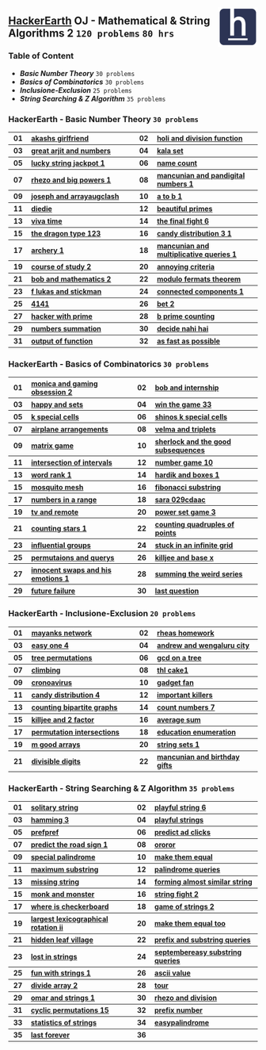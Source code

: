<img align="right" width="80" src="/logos/hackerearth.png"></img>

## [HackerEarth](https://hackerearth.com/) OJ - Mathematical & String Algorithms 2 `120 problems` `80 hrs`

### Table of Content

- ***Basic Number Theory***            `30 problems`
- ***Basics of Combinatorics***        `30 problems`
- ***Inclusione-Exclusion***           `25 problems`
- ***String Searching & Z Algorithm*** `35 problems`

### HackerEarth - Basic Number Theory `30 problems`

<table>
    <tbody>
        <tr>
<th align="center" width="50px">01</th><th align="left" width="550px"><a href="https://hackerearth.com/practice/math/number-theory/basic-number-theory-2/practice-problems/algorithm/akashs-girlfriend/">akashs girlfriend</a></th>
<th align="center" width="50px">02</th><th align="left" width="550px"><a href="https://hackerearth.com/practice/math/number-theory/basic-number-theory-2/practice-problems/algorithm/holi-and-division-function-1dfc3294/">holi and division function</a></th>
        </tr>
        <tr>
<th align="center" width="50px">03</th><th align="left" width="550px"><a href="https://hackerearth.com/practice/math/number-theory/basic-number-theory-1/practice-problems/algorithm/great-arjit-and-numbers/">great arjit and numbers</a></th>
<th align="center" width="50px">04</th><th align="left" width="550px"><a href="https://hackerearth.com/practice/math/number-theory/basic-number-theory-1/practice-problems/algorithm/kala-set/">kala set</a></th>
        </tr>
        <tr>
<th align="center" width="50px">05</th><th align="left" width="550px"><a href="https://hackerearth.com/practice/math/number-theory/basic-number-theory-1/practice-problems/algorithm/lucky-string-jackpot-1/">lucky string jackpot 1</a></th>
<th align="center" width="50px">06</th><th align="left" width="550px"><a href="https://hackerearth.com/practice/math/number-theory/basic-number-theory-1/practice-problems/algorithm/name-count/">name count</a></th>
        </tr>
        <tr>
<th align="center" width="50px">07</th><th align="left" width="550px"><a href="https://hackerearth.com/practice/math/number-theory/basic-number-theory-1/practice-problems/algorithm/rhezo-and-big-powers-1/">rhezo and big powers 1</a></th>
<th align="center" width="50px">08</th><th align="left" width="550px"><a href="https://hackerearth.com/practice/math/number-theory/basic-number-theory-1/practice-problems/algorithm/mancunian-and-pandigital-numbers-1/">mancunian and pandigital numbers 1</a></th>
        </tr>
        <tr>
<th align="center" width="50px">09</th><th align="left" width="550px"><a href="https://hackerearth.com/practice/math/number-theory/basic-number-theory-1/practice-problems/algorithm/joseph-and-arrayaugclash/">joseph and arrayaugclash</a></th>
<th align="center" width="50px">10</th><th align="left" width="550px"><a href="https://hackerearth.com/practice/math/number-theory/basic-number-theory-1/practice-problems/algorithm/a-to-b-1/">a to b 1</a></th>
        </tr>
        <tr>
<th align="center" width="50px">11</th><th align="left" width="550px"><a href="https://hackerearth.com/practice/math/number-theory/basic-number-theory-1/practice-problems/algorithm/diedie/">diedie</a></th>
<th align="center" width="50px">12</th><th align="left" width="550px"><a href="https://hackerearth.com/practice/math/number-theory/basic-number-theory-1/practice-problems/algorithm/beautiful-primes/">beautiful primes</a></th>
        </tr>
        <tr>
<th align="center" width="50px">13</th><th align="left" width="550px"><a href="https://hackerearth.com/practice/math/number-theory/basic-number-theory-1/practice-problems/algorithm/viva-time/">viva time</a></th>
<th align="center" width="50px">14</th><th align="left" width="550px"><a href="https://hackerearth.com/practice/math/number-theory/basic-number-theory-1/practice-problems/algorithm/the-final-fight-6/">the final fight 6</a></th>
        </tr>
        <tr>
<th align="center" width="50px">15</th><th align="left" width="550px"><a href="https://hackerearth.com/practice/math/number-theory/basic-number-theory-1/practice-problems/algorithm/the-dragon-type-123/">the dragon type 123</a></th>
<th align="center" width="50px">16</th><th align="left" width="550px"><a href="https://hackerearth.com/practice/math/number-theory/basic-number-theory-1/practice-problems/algorithm/candy-distribution-3-1/">candy distribution 3 1</a></th>
        </tr>
        <tr>
<th align="center" width="50px">17</th><th align="left" width="550px"><a href="https://hackerearth.com/practice/math/number-theory/basic-number-theory-1/practice-problems/algorithm/archery-1/">archery 1</a></th>
<th align="center" width="50px">18</th><th align="left" width="550px"><a href="https://hackerearth.com/practice/math/number-theory/basic-number-theory-1/practice-problems/algorithm/mancunian-and-multiplicative-queries-1/">mancunian and multiplicative queries 1</a></th>
        </tr>
        <tr>
<th align="center" width="50px">19</th><th align="left" width="550px"><a href="https://hackerearth.com/practice/math/number-theory/basic-number-theory-1/practice-problems/algorithm/course-of-study-2/">course of study 2</a></th>
<th align="center" width="50px">20</th><th align="left" width="550px"><a href="https://hackerearth.com/practice/math/number-theory/basic-number-theory-1/practice-problems/golf/annoying-criteria/">annoying criteria</a></th>
        </tr>
        <tr>
<th align="center" width="50px">21</th><th align="left" width="550px"><a href="https://hackerearth.com/practice/math/number-theory/basic-number-theory-1/practice-problems/algorithm/bob-and-mathematics-2/">bob and mathematics 2</a></th>
<th align="center" width="50px">22</th><th align="left" width="550px"><a href="https://hackerearth.com/practice/math/number-theory/basic-number-theory-1/practice-problems/algorithm/modulo-fermats-theorem-728658be/">modulo fermats theorem</a></th>
        </tr>
        <tr>
<th align="center" width="50px">23</th><th align="left" width="550px"><a href="https://hackerearth.com/practice/math/number-theory/basic-number-theory-1/practice-problems/algorithm/f-lukas-and-stickman/">f lukas and stickman</a></th>
<th align="center" width="50px">24</th><th align="left" width="550px"><a href="https://hackerearth.com/practice/math/number-theory/basic-number-theory-1/practice-problems/algorithm/connected-components-1/">connected components 1</a></th>
        </tr>
        <tr>
<th align="center" width="50px">25</th><th align="left" width="550px"><a href="https://hackerearth.com/practice/math/number-theory/basic-number-theory-2/practice-problems/algorithm/4141/">4141</a></th>
<th align="center" width="50px">26</th><th align="left" width="550px"><a href="https://hackerearth.com/practice/math/number-theory/basic-number-theory-2/practice-problems/algorithm/bet-2/">bet 2</a></th>
        </tr>
        <tr>
<th align="center" width="50px">27</th><th align="left" width="550px"><a href="https://hackerearth.com/practice/math/number-theory/basic-number-theory-2/practice-problems/algorithm/hacker-with-prime-bebe28ac/">hacker with prime</a></th>
<th align="center" width="50px">28</th><th align="left" width="550px"><a href="https://hackerearth.com/practice/math/number-theory/basic-number-theory-2/practice-problems/algorithm/b-prime-counting/">b prime counting</a></th>
        </tr>
        <tr>
<th align="center" width="50px">29</th><th align="left" width="550px"><a href="https://hackerearth.com/practice/math/number-theory/basic-number-theory-2/practice-problems/algorithm/numbers-summation/">numbers summation</a></th>
<th align="center" width="50px">30</th><th align="left" width="550px"><a href="https://hackerearth.com/practice/math/number-theory/basic-number-theory-2/practice-problems/algorithm/decide-nahi-hai/">decide nahi hai</a></th>
        </tr>
        <tr>
<th align="center" width="50px">31</th><th align="left" width="550px"><a href="https://hackerearth.com/practice/math/number-theory/basic-number-theory-2/practice-problems/algorithm/output-of-function-14aa5863/">output of function</a></th>
<th align="center" width="50px">32</th><th align="left" width="550px"><a href="https://hackerearth.com/practice/math/number-theory/basic-number-theory-2/practice-problems/algorithm/as-fast-as-possible-2c144111/">as fast as possible</a></th>
        </tr>
    </tbody>
</table>

### HackerEarth - Basics of Combinatorics `30 problems`

<table>
    <tbody>
        <tr>
<th align="center" width="50px">01</th><th align="left" width="550px"><a href="https://hackerearth.com/practice/math/combinatorics/basics-of-combinatorics/practice-problems/algorithm/monica-and-gaming-obsession-2/">monica and gaming obsession 2</a></th>
<th align="center" width="50px">02</th><th align="left" width="550px"><a href="https://hackerearth.com/practice/math/combinatorics/basics-of-combinatorics/practice-problems/algorithm/bob-and-internship/">bob and internship</a></th>
        </tr>
        <tr>
<th align="center" width="50px">03</th><th align="left" width="550px"><a href="https://hackerearth.com/practice/math/combinatorics/basics-of-combinatorics/practice-problems/algorithm/happy-and-sets/">happy and sets</a></th>
<th align="center" width="50px">04</th><th align="left" width="550px"><a href="https://hackerearth.com/practice/math/combinatorics/basics-of-combinatorics/practice-problems/algorithm/win-the-game-33/">win the game 33</a></th>
        </tr>
        <tr>
<th align="center" width="50px">05</th><th align="left" width="550px"><a href="https://hackerearth.com/practice/math/combinatorics/basics-of-combinatorics/practice-problems/algorithm/k-special-cells-93550252/">k special cells</a></th>
<th align="center" width="50px">06</th><th align="left" width="550px"><a href="https://hackerearth.com/practice/math/combinatorics/basics-of-combinatorics/practice-problems/algorithm/shinos-k-special-cells-c8538ebb/">shinos k special cells</a></th>
        </tr>
        <tr>
<th align="center" width="50px">07</th><th align="left" width="550px"><a href="https://hackerearth.com/practice/math/combinatorics/basics-of-combinatorics/practice-problems/algorithm/airplane-arrangements-4d8a1bca/">airplane arrangements</a></th>
<th align="center" width="50px">08</th><th align="left" width="550px"><a href="https://hackerearth.com/practice/math/combinatorics/basics-of-combinatorics/practice-problems/algorithm/velma-and-triplets/">velma and triplets</a></th>
        </tr>
        <tr>
<th align="center" width="50px">09</th><th align="left" width="550px"><a href="https://hackerearth.com/practice/math/combinatorics/basics-of-combinatorics/practice-problems/approximate/matrix-game-9febd80a/">matrix game</a></th>
<th align="center" width="50px">10</th><th align="left" width="550px"><a href="https://hackerearth.com/practice/math/combinatorics/basics-of-combinatorics/practice-problems/algorithm/sherlock-and-the-good-subsequences-0635a484/">sherlock and the good subsequences</a></th>
        </tr>
        <tr>
<th align="center" width="50px">11</th><th align="left" width="550px"><a href="https://hackerearth.com/practice/math/combinatorics/basics-of-combinatorics/practice-problems/algorithm/intersection-of-intervals-73b0d7a8/">intersection of intervals</a></th>
<th align="center" width="50px">12</th><th align="left" width="550px"><a href="https://hackerearth.com/practice/math/combinatorics/basics-of-combinatorics/practice-problems/algorithm/number-game-10/">number game 10</a></th>
        </tr>
        <tr>
<th align="center" width="50px">13</th><th align="left" width="550px"><a href="https://hackerearth.com/practice/math/combinatorics/basics-of-combinatorics/practice-problems/algorithm/word-rank-1/">word rank 1</a></th>
<th align="center" width="50px">14</th><th align="left" width="550px"><a href="https://hackerearth.com/practice/math/combinatorics/basics-of-combinatorics/practice-problems/algorithm/hardik-and-boxes-1/">hardik and boxes 1</a></th>
        </tr>
        <tr>
<th align="center" width="50px">15</th><th align="left" width="550px"><a href="https://hackerearth.com/practice/math/combinatorics/basics-of-combinatorics/practice-problems/algorithm/mosquito-mesh-db48986b/">mosquito mesh</a></th>
<th align="center" width="50px">16</th><th align="left" width="550px"><a href="https://hackerearth.com/practice/math/combinatorics/basics-of-combinatorics/practice-problems/algorithm/fibonacci-substring/">fibonacci substring</a></th>
        </tr>
        <tr>
<th align="center" width="50px">17</th><th align="left" width="550px"><a href="https://hackerearth.com/practice/math/combinatorics/basics-of-combinatorics/practice-problems/algorithm/numbers-in-a-range-be689998/">numbers in a range</a></th>
<th align="center" width="50px">18</th><th align="left" width="550px"><a href="https://hackerearth.com/practice/math/combinatorics/basics-of-combinatorics/practice-problems/algorithm/sara-029cdaac/">sara 029cdaac</a></th>
        </tr>
        <tr>
<th align="center" width="50px">19</th><th align="left" width="550px"><a href="https://hackerearth.com/practice/math/combinatorics/basics-of-combinatorics/practice-problems/algorithm/tv-and-remote-183262c5/">tv and remote</a></th>
<th align="center" width="50px">20</th><th align="left" width="550px"><a href="https://hackerearth.com/practice/math/combinatorics/basics-of-combinatorics/practice-problems/algorithm/power-set-game-3/">power set game 3</a></th>
        </tr>
        <tr>
<th align="center" width="50px">21</th><th align="left" width="550px"><a href="https://hackerearth.com/practice/math/combinatorics/basics-of-combinatorics/practice-problems/algorithm/counting-stars-1/">counting stars 1</a></th>
<th align="center" width="50px">22</th><th align="left" width="550px"><a href="https://hackerearth.com/practice/math/combinatorics/basics-of-combinatorics/practice-problems/algorithm/counting-quadruples-of-points-26250f44/">counting quadruples of points</a></th>
        </tr>
        <tr>
<th align="center" width="50px">23</th><th align="left" width="550px"><a href="https://hackerearth.com/practice/math/combinatorics/basics-of-combinatorics/practice-problems/algorithm/influential-groups-f5b40db9/">influential groups</a></th>
<th align="center" width="50px">24</th><th align="left" width="550px"><a href="https://hackerearth.com/practice/math/combinatorics/basics-of-combinatorics/practice-problems/algorithm/stuck-in-an-infinite-grid-49ff62d2/">stuck in an infinite grid</a></th>
        </tr>
        <tr>
<th align="center" width="50px">25</th><th align="left" width="550px"><a href="https://hackerearth.com/practice/math/combinatorics/basics-of-combinatorics/practice-problems/algorithm/permutaions-and-querys-52af7b15/">permutaions and querys</a></th>
<th align="center" width="50px">26</th><th align="left" width="550px"><a href="https://hackerearth.com/practice/math/combinatorics/basics-of-combinatorics/practice-problems/algorithm/killjee-and-base-x-b6698888/">killjee and base x</a></th>
        </tr>
        <tr>
<th align="center" width="50px">27</th><th align="left" width="550px"><a href="https://hackerearth.com/practice/math/combinatorics/basics-of-combinatorics/practice-problems/algorithm/innocent-swaps-and-his-emotions-1/">innocent swaps and his emotions 1</a></th>
<th align="center" width="50px">28</th><th align="left" width="550px"><a href="https://hackerearth.com/practice/math/combinatorics/basics-of-combinatorics/practice-problems/algorithm/summing-the-weird-series-12c1cec6/">summing the weird series</a></th>
        </tr>
        <tr>
<th align="center" width="50px">29</th><th align="left" width="550px"><a href="https://hackerearth.com/practice/math/combinatorics/basics-of-combinatorics/practice-problems/algorithm/future-failure-d516bdf2/">future failure</a></th>
<th align="center" width="50px">30</th><th align="left" width="550px"><a href="https://hackerearth.com/practice/math/combinatorics/basics-of-combinatorics/practice-problems/algorithm/last-question-3b04d266-f6d8f210/">last question</a></th>
        </tr>
    </tbody>
</table>

### HackerEarth - Inclusione-Exclusion `20 problems`

<table>
    <tbody>
        <tr>
<th align="center" width="50px">01</th><th align="left" width="550px"><a href="https://hackerearth.com/practice/math/combinatorics/inclusion-exclusion/practice-problems/algorithm/mayanks-network/">mayanks network</a></th>
<th align="center" width="50px">02</th><th align="left" width="550px"><a href="https://hackerearth.com/practice/math/combinatorics/inclusion-exclusion/practice-problems/algorithm/rheas-homework/">rheas homework</a></th>
        </tr>
        <tr>
<th align="center" width="50px">03</th><th align="left" width="550px"><a href="https://hackerearth.com/practice/math/combinatorics/inclusion-exclusion/practice-problems/algorithm/easy-one-4/">easy one 4</a></th>
<th align="center" width="50px">04</th><th align="left" width="550px"><a href="https://hackerearth.com/practice/math/combinatorics/inclusion-exclusion/practice-problems/algorithm/andrew-and-wengaluru-city/">andrew and wengaluru city</a></th>
        </tr>
        <tr>
<th align="center" width="50px">05</th><th align="left" width="550px"><a href="https://hackerearth.com/practice/math/combinatorics/inclusion-exclusion/practice-problems/algorithm/tree-permutations/">tree permutations</a></th>
<th align="center" width="50px">06</th><th align="left" width="550px"><a href="https://hackerearth.com/practice/math/combinatorics/inclusion-exclusion/practice-problems/algorithm/gcd-on-a-tree/">gcd on a tree</a></th>
        </tr>
        <tr>
<th align="center" width="50px">07</th><th align="left" width="550px"><a href="https://hackerearth.com/practice/math/combinatorics/inclusion-exclusion/practice-problems/algorithm/climbing-2e2d637a/">climbing</a></th>
<th align="center" width="50px">08</th><th align="left" width="550px"><a href="https://hackerearth.com/practice/math/combinatorics/inclusion-exclusion/practice-problems/algorithm/thl-cake1/">thl cake1</a></th>
        </tr>
        <tr>
<th align="center" width="50px">09</th><th align="left" width="550px"><a href="https://hackerearth.com/practice/math/combinatorics/inclusion-exclusion/practice-problems/algorithm/cronoavirus/">cronoavirus</a></th>
<th align="center" width="50px">10</th><th align="left" width="550px"><a href="https://hackerearth.com/practice/math/combinatorics/inclusion-exclusion/practice-problems/algorithm/gadget-fan/">gadget fan</a></th>
        </tr>
        <tr>
<th align="center" width="50px">11</th><th align="left" width="550px"><a href="https://hackerearth.com/practice/math/combinatorics/inclusion-exclusion/practice-problems/algorithm/candy-distribution-4/">candy distribution 4</a></th>
<th align="center" width="50px">12</th><th align="left" width="550px"><a href="https://hackerearth.com/practice/math/combinatorics/inclusion-exclusion/practice-problems/algorithm/important-killers-5990f168/">important killers</a></th>
        </tr>
        <tr>
<th align="center" width="50px">13</th><th align="left" width="550px"><a href="https://hackerearth.com/practice/math/combinatorics/inclusion-exclusion/practice-problems/algorithm/counting-bipartite-graphs-b7517e70/">counting bipartite graphs</a></th>
<th align="center" width="50px">14</th><th align="left" width="550px"><a href="https://hackerearth.com/practice/math/combinatorics/inclusion-exclusion/practice-problems/algorithm/count-numbers-7/">count numbers 7</a></th>
        </tr>
        <tr>
<th align="center" width="50px">15</th><th align="left" width="550px"><a href="https://hackerearth.com/practice/math/combinatorics/inclusion-exclusion/practice-problems/algorithm/killjee-and-2-factor-8f3ac3a5/">killjee and 2 factor</a></th>
<th align="center" width="50px">16</th><th align="left" width="550px"><a href="https://hackerearth.com/practice/math/combinatorics/inclusion-exclusion/practice-problems/algorithm/average-sum/">average sum</a></th>
        </tr>
        <tr>
<th align="center" width="50px">17</th><th align="left" width="550px"><a href="https://hackerearth.com/practice/math/combinatorics/inclusion-exclusion/practice-problems/algorithm/permutation-intersections/">permutation intersections</a></th>
<th align="center" width="50px">18</th><th align="left" width="550px"><a href="https://hackerearth.com/practice/math/combinatorics/inclusion-exclusion/practice-problems/algorithm/education-enumeration/">education enumeration</a></th>
        </tr>
        <tr>
<th align="center" width="50px">19</th><th align="left" width="550px"><a href="https://hackerearth.com/practice/math/combinatorics/inclusion-exclusion/practice-problems/algorithm/m-good-arrays/">m good arrays</a></th>
<th align="center" width="50px">20</th><th align="left" width="550px"><a href="https://hackerearth.com/practice/math/combinatorics/inclusion-exclusion/practice-problems/algorithm/string-sets-1-d9d9e893/">string sets 1</a></th>
        </tr>
        <tr>
<th align="center" width="50px">21</th><th align="left" width="550px"><a href="https://hackerearth.com/practice/math/combinatorics/inclusion-exclusion/practice-problems/algorithm/divisible-digits/">divisible digits</a></th>
<th align="center" width="50px">22</th><th align="left" width="550px"><a href="https://hackerearth.com/practice/math/combinatorics/inclusion-exclusion/practice-problems/algorithm/mancunian-and-birthday-gifts-d44faa15/">mancunian and birthday gifts</a></th>
        </tr>
    </tbody>
</table>

### HackerEarth - String Searching & Z Algorithm `35 problems`

<table>
    <tbody>
        <tr>
<th align="center" width="50px">01</th><th align="left" width="550px"><a href="https://hackerearth.com/practice/algorithms/string-algorithm/string-searching/practice-problems/algorithm/solitary-string/">solitary string</a></th>
<th align="center" width="50px">02</th><th align="left" width="550px"><a href="https://hackerearth.com/practice/algorithms/string-algorithm/string-searching/practice-problems/algorithm/playful-string-6/">playful string 6</a></th>
        </tr>
        <tr>
<th align="center" width="50px">03</th><th align="left" width="550px"><a href="https://hackerearth.com/practice/algorithms/string-algorithm/string-searching/practice-problems/algorithm/hamming-3/">hamming 3</a></th>
<th align="center" width="50px">04</th><th align="left" width="550px"><a href="https://hackerearth.com/practice/algorithms/string-algorithm/string-searching/practice-problems/algorithm/playful-strings/">playful strings</a></th>
        </tr>
        <tr>
<th align="center" width="50px">05</th><th align="left" width="550px"><a href="https://hackerearth.com/practice/algorithms/string-algorithm/string-searching/practice-problems/algorithm/prefpref/">prefpref</a></th>
<th align="center" width="50px">06</th><th align="left" width="550px"><a href="https://hackerearth.com/practice/algorithms/string-algorithm/string-searching/practice-problems/machine-learning/predict-ad-clicks/">predict ad clicks</a></th>
        </tr>
        <tr>
<th align="center" width="50px">07</th><th align="left" width="550px"><a href="https://hackerearth.com/practice/algorithms/string-algorithm/string-searching/practice-problems/machine-learning/predict-the-road-sign-1/">predict the road sign 1</a></th>
<th align="center" width="50px">08</th><th align="left" width="550px"><a href="https://hackerearth.com/practice/algorithms/string-algorithm/string-searching/practice-problems/algorithm/ororor-5ea10c51/">ororor</a></th>
        </tr>
        <tr>
<th align="center" width="50px">09</th><th align="left" width="550px"><a href="https://hackerearth.com/practice/algorithms/string-algorithm/string-searching/practice-problems/algorithm/special-palindrome-11f52457/">special palindrome</a></th>
<th align="center" width="50px">10</th><th align="left" width="550px"><a href="https://hackerearth.com/practice/algorithms/string-algorithm/string-searching/practice-problems/algorithm/make-them-equal-ac0bab4a/">make them equal</a></th>
        </tr>
        <tr>
<th align="center" width="50px">11</th><th align="left" width="550px"><a href="https://hackerearth.com/practice/algorithms/string-algorithm/string-searching/practice-problems/algorithm/maximum-substring-9b97fc5f/">maximum substring</a></th>
<th align="center" width="50px">12</th><th align="left" width="550px"><a href="https://hackerearth.com/practice/algorithms/string-algorithm/string-searching/practice-problems/algorithm/palindrome-queries-eefd5c23/">palindrome queries</a></th>
        </tr>
        <tr>
<th align="center" width="50px">13</th><th align="left" width="550px"><a href="https://hackerearth.com/practice/algorithms/string-algorithm/string-searching/practice-problems/algorithm/missing-string-c28c0934/">missing string</a></th>
<th align="center" width="50px">14</th><th align="left" width="550px"><a href="https://hackerearth.com/practice/algorithms/string-algorithm/string-searching/practice-problems/algorithm/forming-almost-similar-string-d551fc3d/">forming almost similar string</a></th>
        </tr>
        <tr>
<th align="center" width="50px">15</th><th align="left" width="550px"><a href="https://hackerearth.com/practice/algorithms/string-algorithm/string-searching/practice-problems/algorithm/monk-and-monster-1acbb78c/">monk and monster</a></th>
<th align="center" width="50px">16</th><th align="left" width="550px"><a href="https://hackerearth.com/practice/algorithms/string-algorithm/string-searching/practice-problems/algorithm/string-fight-2/">string fight 2</a></th>
        </tr>
        <tr>
<th align="center" width="50px">17</th><th align="left" width="550px"><a href="https://hackerearth.com/practice/algorithms/string-algorithm/string-searching/practice-problems/algorithm/where-is-checkerboard/">where is checkerboard</a></th>
<th align="center" width="50px">18</th><th align="left" width="550px"><a href="https://hackerearth.com/practice/algorithms/string-algorithm/string-searching/practice-problems/algorithm/game-of-strings-2/">game of strings 2</a></th>
        </tr>
        <tr>
<th align="center" width="50px">19</th><th align="left" width="550px"><a href="https://hackerearth.com/practice/algorithms/string-algorithm/string-searching/practice-problems/algorithm/largest-lexicographical-rotation-ii/">largest lexicographical rotation ii</a></th>
<th align="center" width="50px">20</th><th align="left" width="550px"><a href="https://hackerearth.com/practice/algorithms/string-algorithm/string-searching/practice-problems/algorithm/make-them-equal-too-89585e71/">make them equal too</a></th>
        </tr>
        <tr>
<th align="center" width="50px">21</th><th align="left" width="550px"><a href="https://hackerearth.com/practice/algorithms/string-algorithm/string-searching/practice-problems/algorithm/hidden-leaf-village-790b2618/">hidden leaf village</a></th>
<th align="center" width="50px">22</th><th align="left" width="550px"><a href="https://hackerearth.com/practice/algorithms/string-algorithm/string-searching/practice-problems/algorithm/prefix-and-substring-queries-87616b64/">prefix and substring queries</a></th>
        </tr>
        <tr>
<th align="center" width="50px">23</th><th align="left" width="550px"><a href="https://hackerearth.com/practice/algorithms/string-algorithm/string-searching/practice-problems/algorithm/lost-in-strings-11fa4a5d/">lost in strings</a></th>
<th align="center" width="50px">24</th><th align="left" width="550px"><a href="https://hackerearth.com/practice/algorithms/string-algorithm/string-searching/practice-problems/algorithm/septembereasy-substring-queries-f75c15fc/">septembereasy substring queries</a></th>
        </tr>
        <tr>
<th align="center" width="50px">25</th><th align="left" width="550px"><a href="https://hackerearth.com/practice/algorithms/string-algorithm/string-searching/practice-problems/algorithm/fun-with-strings-1/">fun with strings 1</a></th>
<th align="center" width="50px">26</th><th align="left" width="550px"><a href="https://hackerearth.com/practice/algorithms/string-algorithm/z-algorithm/practice-problems/algorithm/ascii-value/">ascii value</a></th>
        </tr>
        <tr>
<th align="center" width="50px">27</th><th align="left" width="550px"><a href="https://hackerearth.com/practice/algorithms/string-algorithm/z-algorithm/practice-problems/algorithm/divide-array-2/">divide array 2</a></th>
<th align="center" width="50px">28</th><th align="left" width="550px"><a href="https://hackerearth.com/practice/algorithms/string-algorithm/z-algorithm/practice-problems/algorithm/tour/">tour</a></th>
        </tr>
        <tr>
<th align="center" width="50px">29</th><th align="left" width="550px"><a href="https://hackerearth.com/practice/algorithms/string-algorithm/z-algorithm/practice-problems/algorithm/omar-and-strings-1/">omar and strings 1</a></th>
<th align="center" width="50px">30</th><th align="left" width="550px"><a href="https://hackerearth.com/practice/algorithms/string-algorithm/z-algorithm/practice-problems/algorithm/rhezo-and-division/">rhezo and division</a></th>
        </tr>
        <tr>
<th align="center" width="50px">31</th><th align="left" width="550px"><a href="https://hackerearth.com/practice/algorithms/string-algorithm/z-algorithm/practice-problems/algorithm/cyclic-permutations-15/">cyclic permutations 15</a></th>
<th align="center" width="50px">32</th><th align="left" width="550px"><a href="https://hackerearth.com/practice/algorithms/string-algorithm/z-algorithm/practice-problems/algorithm/prefix-number-f5c76976/">prefix number</a></th>
        </tr>
        <tr>
<th align="center" width="50px">33</th><th align="left" width="550px"><a href="https://hackerearth.com/practice/algorithms/string-algorithm/z-algorithm/practice-problems/algorithm/statistics-of-strings-3bec3843/">statistics of strings</a></th>
<th align="center" width="50px">34</th><th align="left" width="550px"><a href="https://hackerearth.com/practice/algorithms/string-algorithm/manachars-algorithm/practice-problems/algorithm/easypalindrome-8671e4e3/">easypalindrome</a></th>
        </tr>
        <tr>
<th align="center" width="50px">35</th><th align="left" width="550px"><a href="https://hackerearth.com/practice/algorithms/string-algorithm/manachars-algorithm/practice-problems/algorithm/last-forever/">last forever</a></th>
<th align="center" width="50px">36</th><th align="left" width="550px"><a href=""></a></th>
        </tr>
    </tbody>
</table>
